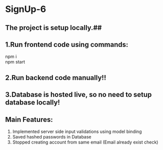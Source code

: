 # SignUp-6


## The project is setup locally.## <br>

## 1.Run frontend code using commands: <br>

npm i <br>
npm start <br>

## 2.Run backend code manually!! <br>

## 3.Database is hosted live, so no need to setup database locally! <br>


## Main Features: <br>
1. Implemented server side input validations using model binding <br>
2. Saved hashed passwords in Database <br>
3. Stopped creating account from same email (Email already exist check) <br>





